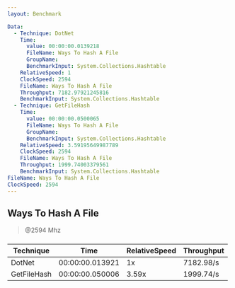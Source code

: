 ```yaml
---
layout: Benchmark

Data: 
  - Technique: DotNet
    Time: 
      value: 00:00:00.0139218
      FileName: Ways To Hash A File
      GroupName: 
      BenchmarkInput: System.Collections.Hashtable
    RelativeSpeed: 1
    ClockSpeed: 2594
    FileName: Ways To Hash A File
    Throughput: 7182.97921245816
    BenchmarkInput: System.Collections.Hashtable
  - Technique: GetFileHash
    Time: 
      value: 00:00:00.0500065
      FileName: Ways To Hash A File
      GroupName: 
      BenchmarkInput: System.Collections.Hashtable
    RelativeSpeed: 3.59195649987789
    ClockSpeed: 2594
    FileName: Ways To Hash A File
    Throughput: 1999.74003379561
    BenchmarkInput: System.Collections.Hashtable
FileName: Ways To Hash A File
ClockSpeed: 2594
---
```

Ways To Hash A File
-------------------
> @2594 Mhz


### 


|Technique  |Time           |RelativeSpeed|Throughput|
|-----------|---------------|-------------|----------|
|DotNet     |00:00:00.013921|1x           |7182.98/s |
|GetFileHash|00:00:00.050006|3.59x        |1999.74/s |
